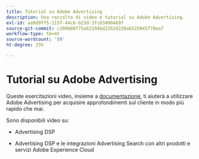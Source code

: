 ```yaml
---
title: Tutorial su Adobe Advertising
description: Una raccolta di video e tutorial su Adobe Advertising.
exl-id: aa9d9ff5-115f-44c6-b23d-3fc034904697
source-git-commit: c299b88f75a62194bd22b2d220ab525045f78ea7
workflow-type: tm+mt
source-wordcount: '59'
ht-degree: 25%

---
```


# Tutorial su Adobe Advertising

Queste esercitazioni video, insieme a [documentazione](https://experienceleague.adobe.com/docs/advertising-cloud.html), ti aiuterà a utilizzare Adobe Advertising per acquisire approfondimenti sul cliente in modo più rapido che mai.

Sono disponibili video su:

* Advertising DSP

* Advertising DSP e le integrazioni Advertising Search con altri prodotti e servizi Adobe Experience Cloud

<!--
See other -learn tutorials landing pages to get ideas for additional content
-->
